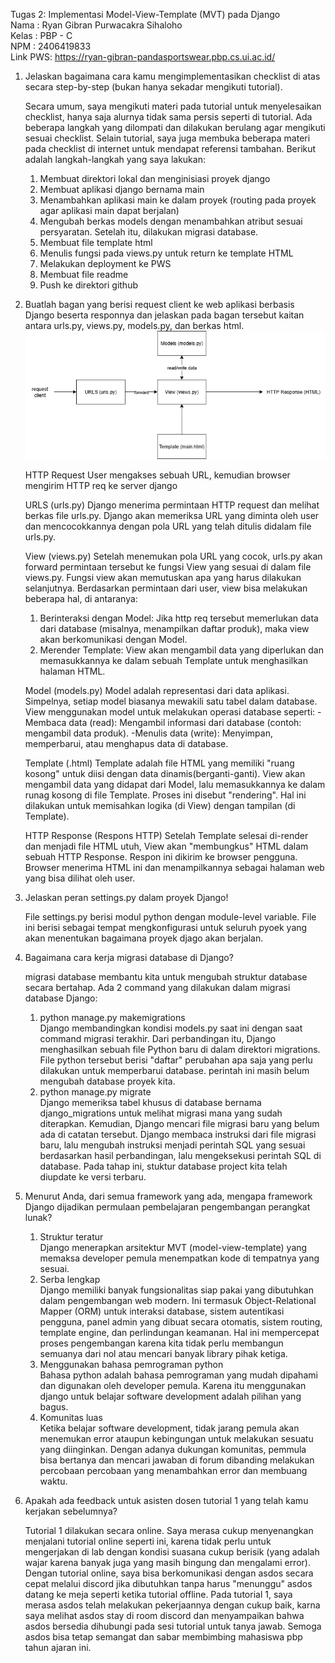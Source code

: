 Tugas 2: Implementasi Model-View-Template (MVT) pada Django  
Nama : Ryan Gibran Purwacakra Sihaloho  
Kelas : PBP - C  
NPM : 2406419833  
Link PWS: https://ryan-gibran-pandasportswear.pbp.cs.ui.ac.id/

1. Jelaskan bagaimana cara kamu mengimplementasikan checklist di atas secara step-by-step (bukan hanya sekadar mengikuti tutorial).

   Secara umum, saya mengikuti materi pada tutorial untuk menyelesaikan checklist, hanya saja alurnya tidak sama persis seperti di tutorial. Ada beberapa langkah yang dilompati dan dilakukan berulang agar mengikuti sesuai checklist. Selain tutorial, saya juga membuka beberapa materi pada checklist di internet untuk mendapat referensi tambahan. Berikut adalah langkah-langkah yang saya lakukan:

   1. Membuat direktori lokal dan menginisiasi proyek django
   2. Membuat aplikasi django bernama main
   3. Menambahkan aplikasi main ke dalam proyek (routing pada proyek agar aplikasi main dapat berjalan)
   4. Mengubah berkas models dengan menambahkan atribut sesuai persyaratan. Setelah itu, dilakukan migrasi database.
   5. Membuat file template html
   6. Menulis fungsi pada views.py untuk return ke template HTML
   7. Melakukan deployment ke PWS
   8. Membuat file readme
   9. Push ke direktori github

2. Buatlah bagan yang berisi request client ke web aplikasi berbasis Django beserta responnya dan jelaskan pada bagan tersebut kaitan antara urls.py, views.py, models.py, dan berkas html.
   ![bagan request client](assets/request%20django.png)

   HTTP Request
   User mengakses sebuah URL, kemudian browser mengirim HTTP req ke server django

   URLS (urls.py)
   Django menerima permintaan HTTP request dan melihat berkas file urls.py. Django akan memeriksa URL yang diminta oleh user dan mencocokkannya dengan pola URL yang telah ditulis didalam file urls.py.

   View (views.py)
   Setelah menemukan pola URL yang cocok, urls.py akan forward permintaan tersebut ke fungsi View yang sesuai di dalam file views.py.
   Fungsi view akan memutuskan apa yang harus dilakukan selanjutnya. Berdasarkan permintaan dari user, view bisa melakukan beberapa hal, di antaranya:

   1. Berinteraksi dengan Model: Jika http req tersebut memerlukan data dari database (misalnya, menampilkan daftar produk), maka view akan berkomunikasi dengan Model.
   2. Merender Template: View akan mengambil data yang diperlukan dan memasukkannya ke dalam sebuah Template untuk menghasilkan halaman HTML.

   Model (models.py)
   Model adalah representasi dari data aplikasi. Simpelnya, setiap model biasanya mewakili satu tabel dalam database. View menggunakan model untuk melakukan operasi database seperti:
   -Membaca data (read): Mengambil informasi dari database (contoh: mengambil data produk).
   -Menulis data (write): Menyimpan, memperbarui, atau menghapus data di database.

   Template (.html)
   Template adalah file HTML yang memiliki "ruang kosong" untuk diisi dengan data dinamis(berganti-ganti). View akan mengambil data yang didapat dari Model, lalu memasukkannya ke dalam runag kosong di file Template. Proses ini disebut "rendering". Hal ini dilakukan untuk memisahkan logika (di View) dengan tampilan (di Template).

   HTTP Response (Respons HTTP)
   Setelah Template selesai di-render dan menjadi file HTML utuh, View akan "membungkus" HTML dalam sebuah HTTP Response. Respon ini dikirim ke browser pengguna. Browser menerima HTML ini dan menampilkannya sebagai halaman web yang bisa dilihat oleh user.

3. Jelaskan peran settings.py dalam proyek Django!

   File settings.py berisi modul python dengan module-level variable. File ini berisi sebagai tempat mengkonfigurasi untuk seluruh pyoek yang akan menentukan bagaimana proyek djago akan berjalan.

4. Bagaimana cara kerja migrasi database di Django?

   migrasi database membantu kita untuk mengubah struktur database secara bertahap. Ada 2 command yang dilakukan dalam migrasi database Django:

   1. python manage.py makemigrations  
      Django membandingkan kondisi models.py saat ini dengan saat command migrasi terakhir. Dari perbandingan itu, Django menghasilkan sebuah file Python baru di dalam direktori migrations. File python tersebut berisi "daftar" perubahan apa saja yang perlu dilakukan untuk memperbarui database. perintah ini masih belum mengubah database proyek kita.
   2. python manage.py migrate  
      Django memeriksa tabel khusus di database bernama django_migrations untuk melihat migrasi mana yang sudah diterapkan. Kemudian, Django mencari file migrasi baru yang belum ada di catatan tersebut. Django membaca instruksi dari file migrasi baru, lalu mengubah instruksi menjadi perintah SQL yang sesuai berdasarkan hasil perbandingan, lalu mengeksekusi perintah SQL di database. Pada tahap ini, stuktur database project kita telah diupdate ke versi terbaru.

5. Menurut Anda, dari semua framework yang ada, mengapa framework Django dijadikan permulaan pembelajaran pengembangan perangkat lunak?
   1. Struktur teratur  
      Django menerapkan arsitektur MVT (model-view-template) yang memaksa developer pemula menempatkan kode di tempatnya yang sesuai.
   2. Serba lengkap  
      Django memiliki banyak fungsionalitas siap pakai yang dibutuhkan dalam pengembangan web modern. Ini termasuk Object-Relational Mapper (ORM) untuk interaksi database, sistem autentikasi pengguna, panel admin yang dibuat secara otomatis, sistem routing, template engine, dan perlindungan keamanan. Hal ini mempercepat proses pengembangan karena kita tidak perlu membangun semuanya dari nol atau mencari banyak library pihak ketiga.
   3. Menggunakan bahasa pemrograman python  
      Bahasa python adalah bahasa pemrograman yang mudah dipahami dan digunakan oleh developer pemula. Karena itu menggunakan django untuk belajar software development adalah pilihan yang bagus.
   4. Komunitas luas  
      Ketika belajar software development, tidak jarang pemula akan menemukan error ataupun kebingungan untuk melakukan sesuatu yang diinginkan. Dengan adanya dukungan komunitas, pemmula bisa bertanya dan mencari jawaban di forum dibanding melakukan percobaan percobaan yang menambahkan error dan membuang waktu.
6. Apakah ada feedback untuk asisten dosen tutorial 1 yang telah kamu kerjakan sebelumnya?

   Tutorial 1 dilakukan secara online. Saya merasa cukup menyenangkan menjalani tutorial online seperti ini, karena tidak perlu untuk mengerjakan di lab dengan kondisi suasana cukup berisik (yang adalah wajar karena banyak juga yang masih bingung dan mengalami error). Dengan tutorial online, saya bisa berkomunikasi dengan asdos secara cepat melalui discord jika dibutuhkan tanpa harus "menunggu" asdos datang ke meja seperti ketika tutorial offline. Pada tutorial 1, saya merasa asdos telah melakukan pekerjaannya dengan cukup baik, karna saya melihat asdos stay di room discord dan menyampaikan bahwa asdos bersedia dihubungi pada sesi tutorial untuk tanya jawab. Semoga asdos bisa tetap semangat dan sabar membimbing mahasiswa pbp tahun ajaran ini.
